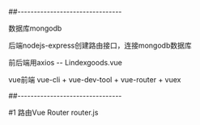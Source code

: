 ##--------------------------------

数据库mongodb

后端nodejs-express创建路由接口，连接mongodb数据库

前后端用axios --  Lindexgoods.vue

vue前端  vue-cli + vue-dev-tool + vue-router + vuex 

##--------------------------------

#1 路由Vue Router                   router.js